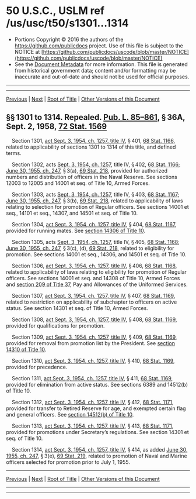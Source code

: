 ---
---

# 50 U.S.C., USLM ref /us/usc/t50/s1301...1314

* Portions Copyright © 2016 the authors of the https://github.com/publicdocs project.
  Use of this file is subject to the NOTICE at [https://github.com/publicdocs/uscode/blob/master/NOTICE](https://github.com/publicdocs/uscode/blob/master/NOTICE)
* See the [Document Metadata](././../../../..//README.md) for more information.
  This file is generated from historical government data; content and/or formatting may be inaccurate and out-of-date and should not be used for official purposes.

----------
----------

[Previous](./../../../..//us/usc/t50/ch27/m__us_usc_t50_s1281.md) | [Next](./../../../..//us/usc/t50/ch27/m__us_usc_t50_s1331...1357.md) | [Root of Title](./../../../../) | [Other Versions of this Document](https://publicdocs.github.io/go/links?ns=uslm&ref=%2Fus%2Fusc%2Ft50%2Fs1301...1314)

## §§ 1301 to 1314. Repealed. [Pub. L. 85–861][/us/pl/85/861], § 36A, Sept. 2, 1958, [72 Stat. 1569][/us/stat/72/1569]

    Section 1301, [act Sept. 3, 1954, ch. 1257, title IV][/us/act/1954-09-03/ch1257/tIV], § 401, [68 Stat. 1166][/us/stat/68/1166], related to applicability of sections 1301 to 1314 of this title, and defined terms.

    Section 1302, acts [Sept. 3, 1954, ch. 1257][/us/act/1954-09-03/ch1257], title IV, § 402, [68 Stat. 1166][/us/stat/68/1166]; [June 30, 1955, ch. 247][/us/act/1955-06-30/ch247], § 3(a), [69 Stat. 218][/us/stat/69/218], provided for authorized numbers and distribution of officers in the Naval Reserve. See sections 12003 to 12005 and 14001 et seq. of Title 10, Armed Forces.

    Section 1303, acts [Sept. 3, 1954, ch. 1257][/us/act/1954-09-03/ch1257], title IV, § 403, [68 Stat. 1167][/us/stat/68/1167]; [June 30, 1955, ch. 247][/us/act/1955-06-30/ch247], § 3(b), [69 Stat. 218][/us/stat/69/218], related to applicability of laws relating to selection for promotion of Regular officers. See sections 14001 et seq., 14101 et seq., 14307, and 14501 et seq. of Title 10.

    Section 1304, [act Sept. 3, 1954, ch. 1257, title IV][/us/act/1954-09-03/ch1257/tIV], § 404, [68 Stat. 1167][/us/stat/68/1167], provided for running mates. See [section 14306 of Title 10][/us/usc/t10/s14306].

    Section 1305, acts [Sept. 3, 1954, ch. 1257][/us/act/1954-09-03/ch1257], title IV, § 405, [68 Stat. 1168][/us/stat/68/1168]; [June 30, 1955, ch. 247][/us/act/1955-06-30/ch247], § 3(c), (d), [69 Stat. 218][/us/stat/69/218], related to eligibility for promotion. See sections 14001 et seq., 14306, and 14501 et seq. of Title 10.

    Section 1306, [act Sept. 3, 1954, ch. 1257, title IV][/us/act/1954-09-03/ch1257/tIV], § 406, [68 Stat. 1168][/us/stat/68/1168], related to applicability of laws relating to eligibility for promotion of Regular officers. See sections 14001 et seq. and 14308 of Title 10, Armed Forces and [section 209 of Title 37][/us/usc/t37/s209], Pay and Allowances of the Uniformed Services.

    Section 1307, [act Sept. 3, 1954, ch. 1257, title IV][/us/act/1954-09-03/ch1257/tIV], § 407, [68 Stat. 1169][/us/stat/68/1169], related to restriction on applicability of subchapter to officers on active status. See section 14301 et seq. of Title 10, Armed Forces.

    Section 1308, [act Sept. 3, 1954, ch. 1257, title IV][/us/act/1954-09-03/ch1257/tIV], § 408, [68 Stat. 1169][/us/stat/68/1169], provided for qualifications for promotion.

    Section 1309, [act Sept. 3, 1954, ch. 1257, title IV][/us/act/1954-09-03/ch1257/tIV], § 409, [68 Stat. 1169][/us/stat/68/1169], provided for removal from promotion list by the President. See [section 14310 of Title 10][/us/usc/t10/s14310].

    Section 1310, [act Sept. 3, 1954, ch. 1257, title IV][/us/act/1954-09-03/ch1257/tIV], § 410, [68 Stat. 1169][/us/stat/68/1169], provided for precedence.

    Section 1311, [act Sept. 3, 1954, ch. 1257, title IV][/us/act/1954-09-03/ch1257/tIV], § 411, [68 Stat. 1169][/us/stat/68/1169], provided for elimination from active status. See sections 6389 and 14512(b) of Title 10.

    Section 1312, [act Sept. 3, 1954, ch. 1257, title IV][/us/act/1954-09-03/ch1257/tIV], § 412, [68 Stat. 1171][/us/stat/68/1171], provided for transfer to Retired Reserve for age, and exempted certain flag and general officers. See [section 14512(b) of Title 10][/us/usc/t10/s14512/b].

    Section 1313, [act Sept. 3, 1954, ch. 1257, title IV][/us/act/1954-09-03/ch1257/tIV], § 413, [68 Stat. 1171][/us/stat/68/1171], provided for promotions under Secretary’s regulations. See section 14301 et seq. of Title 10.

    Section 1314, [act Sept. 3, 1954, ch. 1257, title IV][/us/act/1954-09-03/ch1257/tIV], § 414, as added [June 30, 1955, ch. 247][/us/act/1955-06-30/ch247], § 3(e), [69 Stat. 219][/us/stat/69/219], related to promotion of Naval and Marine officers selected for promotion prior to July 1, 1955.

----------

[Previous](./../../../..//us/usc/t50/ch27/m__us_usc_t50_s1281.md) | [Next](./../../../..//us/usc/t50/ch27/m__us_usc_t50_s1331...1357.md) | [Root of Title](./../../../../) | [Other Versions of this Document](https://publicdocs.github.io/go/links?ns=uslm&ref=%2Fus%2Fusc%2Ft50%2Fs1301...1314)

----------
----------

[/us/pl/85/861]: https://publicdocs.github.io/go/links?ns=uslm&ref=%2Fus%2Fpl%2F85%2F861
[/us/stat/72/1569]: https://publicdocs.github.io/go/links?ns=uslm&ref=%2Fus%2Fstat%2F72%2F1569
[/us/act/1954-09-03/ch1257/tIV]: https://publicdocs.github.io/go/links?ns=uslm&ref=%2Fus%2Fact%2F1954-09-03%2Fch1257%2FtIV
[/us/stat/68/1166]: https://publicdocs.github.io/go/links?ns=uslm&ref=%2Fus%2Fstat%2F68%2F1166
[/us/act/1954-09-03/ch1257]: https://publicdocs.github.io/go/links?ns=uslm&ref=%2Fus%2Fact%2F1954-09-03%2Fch1257
[/us/stat/68/1166]: https://publicdocs.github.io/go/links?ns=uslm&ref=%2Fus%2Fstat%2F68%2F1166
[/us/act/1955-06-30/ch247]: https://publicdocs.github.io/go/links?ns=uslm&ref=%2Fus%2Fact%2F1955-06-30%2Fch247
[/us/stat/69/218]: https://publicdocs.github.io/go/links?ns=uslm&ref=%2Fus%2Fstat%2F69%2F218
[/us/act/1954-09-03/ch1257]: https://publicdocs.github.io/go/links?ns=uslm&ref=%2Fus%2Fact%2F1954-09-03%2Fch1257
[/us/stat/68/1167]: https://publicdocs.github.io/go/links?ns=uslm&ref=%2Fus%2Fstat%2F68%2F1167
[/us/act/1955-06-30/ch247]: https://publicdocs.github.io/go/links?ns=uslm&ref=%2Fus%2Fact%2F1955-06-30%2Fch247
[/us/stat/69/218]: https://publicdocs.github.io/go/links?ns=uslm&ref=%2Fus%2Fstat%2F69%2F218
[/us/act/1954-09-03/ch1257/tIV]: https://publicdocs.github.io/go/links?ns=uslm&ref=%2Fus%2Fact%2F1954-09-03%2Fch1257%2FtIV
[/us/stat/68/1167]: https://publicdocs.github.io/go/links?ns=uslm&ref=%2Fus%2Fstat%2F68%2F1167
[/us/usc/t10/s14306]: https://publicdocs.github.io/go/links?ns=uslm&ref=%2Fus%2Fusc%2Ft10%2Fs14306
[/us/act/1954-09-03/ch1257]: https://publicdocs.github.io/go/links?ns=uslm&ref=%2Fus%2Fact%2F1954-09-03%2Fch1257
[/us/stat/68/1168]: https://publicdocs.github.io/go/links?ns=uslm&ref=%2Fus%2Fstat%2F68%2F1168
[/us/act/1955-06-30/ch247]: https://publicdocs.github.io/go/links?ns=uslm&ref=%2Fus%2Fact%2F1955-06-30%2Fch247
[/us/stat/69/218]: https://publicdocs.github.io/go/links?ns=uslm&ref=%2Fus%2Fstat%2F69%2F218
[/us/act/1954-09-03/ch1257/tIV]: https://publicdocs.github.io/go/links?ns=uslm&ref=%2Fus%2Fact%2F1954-09-03%2Fch1257%2FtIV
[/us/stat/68/1168]: https://publicdocs.github.io/go/links?ns=uslm&ref=%2Fus%2Fstat%2F68%2F1168
[/us/usc/t37/s209]: https://publicdocs.github.io/go/links?ns=uslm&ref=%2Fus%2Fusc%2Ft37%2Fs209
[/us/act/1954-09-03/ch1257/tIV]: https://publicdocs.github.io/go/links?ns=uslm&ref=%2Fus%2Fact%2F1954-09-03%2Fch1257%2FtIV
[/us/stat/68/1169]: https://publicdocs.github.io/go/links?ns=uslm&ref=%2Fus%2Fstat%2F68%2F1169
[/us/act/1954-09-03/ch1257/tIV]: https://publicdocs.github.io/go/links?ns=uslm&ref=%2Fus%2Fact%2F1954-09-03%2Fch1257%2FtIV
[/us/stat/68/1169]: https://publicdocs.github.io/go/links?ns=uslm&ref=%2Fus%2Fstat%2F68%2F1169
[/us/act/1954-09-03/ch1257/tIV]: https://publicdocs.github.io/go/links?ns=uslm&ref=%2Fus%2Fact%2F1954-09-03%2Fch1257%2FtIV
[/us/stat/68/1169]: https://publicdocs.github.io/go/links?ns=uslm&ref=%2Fus%2Fstat%2F68%2F1169
[/us/usc/t10/s14310]: https://publicdocs.github.io/go/links?ns=uslm&ref=%2Fus%2Fusc%2Ft10%2Fs14310
[/us/act/1954-09-03/ch1257/tIV]: https://publicdocs.github.io/go/links?ns=uslm&ref=%2Fus%2Fact%2F1954-09-03%2Fch1257%2FtIV
[/us/stat/68/1169]: https://publicdocs.github.io/go/links?ns=uslm&ref=%2Fus%2Fstat%2F68%2F1169
[/us/act/1954-09-03/ch1257/tIV]: https://publicdocs.github.io/go/links?ns=uslm&ref=%2Fus%2Fact%2F1954-09-03%2Fch1257%2FtIV
[/us/stat/68/1169]: https://publicdocs.github.io/go/links?ns=uslm&ref=%2Fus%2Fstat%2F68%2F1169
[/us/act/1954-09-03/ch1257/tIV]: https://publicdocs.github.io/go/links?ns=uslm&ref=%2Fus%2Fact%2F1954-09-03%2Fch1257%2FtIV
[/us/stat/68/1171]: https://publicdocs.github.io/go/links?ns=uslm&ref=%2Fus%2Fstat%2F68%2F1171
[/us/usc/t10/s14512/b]: https://publicdocs.github.io/go/links?ns=uslm&ref=%2Fus%2Fusc%2Ft10%2Fs14512%2Fb
[/us/act/1954-09-03/ch1257/tIV]: https://publicdocs.github.io/go/links?ns=uslm&ref=%2Fus%2Fact%2F1954-09-03%2Fch1257%2FtIV
[/us/stat/68/1171]: https://publicdocs.github.io/go/links?ns=uslm&ref=%2Fus%2Fstat%2F68%2F1171
[/us/act/1954-09-03/ch1257/tIV]: https://publicdocs.github.io/go/links?ns=uslm&ref=%2Fus%2Fact%2F1954-09-03%2Fch1257%2FtIV
[/us/act/1955-06-30/ch247]: https://publicdocs.github.io/go/links?ns=uslm&ref=%2Fus%2Fact%2F1955-06-30%2Fch247
[/us/stat/69/219]: https://publicdocs.github.io/go/links?ns=uslm&ref=%2Fus%2Fstat%2F69%2F219


